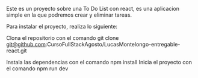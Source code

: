 Este es un proyecto sobre una To Do List con react, es una aplicacion simple en la que podremos crear y eliminar tareas.

Para instalar el proyecto, realiza lo siguiente:

Clona el repositorio con el comando git clone git@github.com:CursoFullStackAgosto/LucasMontelongo-entregable-react.git



Instala las dependencias con el comando npm install
Inicia el proyecto con el comando npm run dev
